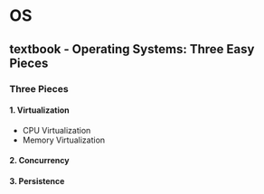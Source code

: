 # OS
## textbook - Operating Systems: Three Easy Pieces
### Three Pieces
  #### 1. Virtualization
  - CPU Virtualization 
  - Memory Virtualization
  #### 2. Concurrency
  #### 3. Persistence
